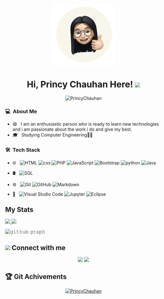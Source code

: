 <p align="center">
    <img width="200" src="https://github.com/Kathryn-Jie/Kathryn-Jie/blob/main/kathryn.png">
</p> 
 <h1 align="center">Hi, Princy Chauhan Here! <img src="https://media.giphy.com/media/hvRJCLFzcasrR4ia7z/giphy.gif" width="35"></h1>
 <p align="center"> 
	<img src="https://komarev.com/ghpvc/?username=PrincyChauhan&label=Profile%20views&color=0e75b6&style=plastic" alt="PrincyChauhan" /> 
</p>



### 💻 &nbsp;About Me

- 😄 &nbsp; I am an enthusiastic person who is ready to learn new technologies and i am passionate about the work i do and give my best.
- 🎓 &nbsp; Studying Computer Engineering👩‍💻

### 🛠 &nbsp;Tech Stack

- 🌐 &nbsp;
   ![HTML](https://img.shields.io/badge/-HTML-333333?style=flat&logo=HTML5)
   ![css](https://img.shields.io/badge/-css-333333?style=flat&logo=css3)
  ![PHP](https://img.shields.io/badge/-PHP-333333?style=flat&logo=php)
  ![JavaScript](https://img.shields.io/badge/-JavaScript-333333?style=flat&logo=javascript)
  ![Bootstrap](https://img.shields.io/badge/-Bootstrap-333333?style=flat&logo=bootstrap&logoColor=563D7C)
  ![python](https://img.shields.io/badge/-python-333333?style=flat&logo=python)
  ![Java](https://img.shields.io/badge/-Java-333333?style=flat&logo=java)
- 🛢 &nbsp;
  ![SQL](https://img.shields.io/badge/-SQL-333333?style=flat&logo=sqlite)
 
- ⚙️ &nbsp;
  ![Git](https://img.shields.io/badge/-Git-333333?style=flat&logo=git)
  ![GitHub](https://img.shields.io/badge/-GitHub-333333?style=flat&logo=github)
  ![Markdown](https://img.shields.io/badge/-Markdown-333333?style=flat&logo=markdown)

- 🔧 &nbsp;
  ![Visual Studio Code](https://img.shields.io/badge/-Visual%20Studio%20Code-333333?style=flat&logo=visual-studio-code&logoColor=007ACC)
  ![Jupyter](https://img.shields.io/badge/-Jupyter-333333?style=flat&logo=jupyter)
  ![Eclipse](https://img.shields.io/badge/-Eclips-333333?style=flat&logo=Eclipse&logoColor=007ACC)
 

## My Stats

<p>
<a href="https://github.com/PrincyChauhan">
  <img height="180em" src="https://github-readme-stats.vercel.app/api?username=PrincyChauhan&show_icons=true&theme=dark" />
  <img height="180em" src="https://github-readme-stats-eight-theta.vercel.app/api/top-langs/?username=PrincyChauhan&layout=compact&langs_count=8&theme=algolia"/>
</a>
</p>


![𝚐𝚒𝚝𝚑𝚞𝚋 𝚐𝚛𝚊𝚙𝚑](https://activity-graph.herokuapp.com/graph?username=PrincyChauhan&theme=react-dark&hide_border=true&area=true)

## <img src="https://media.giphy.com/media/iY8CRBdQXODJSCERIr/giphy.gif" width="30px"> Connect with me

<p align="center">
<a href="https://www.linkedin.com/in/princy-chauhan"><img src="https://img.shields.io/badge/-Princy%20Chauhan-0077B5?style=flat-square&logo=Linkedin&logoColor=white"/></a>
<a href="mailto:chauhanprincee7@gmail.com"><img src="https://img.shields.io/badge/-chauhanprincee7@gmail.com-D14836?style=flat-square&logo=Gmail&logoColor=white"/></a>
  
## :trophy: Git Achivements
  <p align="center"> <a href="https://github.com/ryo-ma/github-profile-trophy"><img src="https://github-profile-trophy.vercel.app/?username=PrincyChauhan&layout=compact&theme=algolia" alt="PrincyChauhan" /></a> </p>
